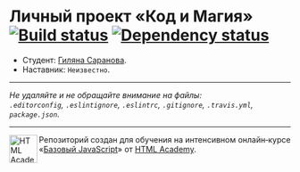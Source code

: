 # Личный проект «Код и Магия» [![Build status][travis-image]][travis-url] [![Dependency status][dependency-image]][dependency-url]

* Студент: [Гиляна Саранова](https://up.htmlacademy.ru/javascript/5/user/200935).
* Наставник: `Неизвестно`.

---

_Не удаляйте и не обращайте внимание на файлы:_<br>
_`.editorconfig`, `.eslintignore`, `.eslintrc`, `.gitignore`, `.travis.yml`, `package.json`._

---

<a href="https://htmlacademy.ru/intensive/javascript"><img align="left" width="50" height="50" title="HTML Academy" src="https://up.htmlacademy.ru/static/img/intensive/javascript/logo-for-github.svg"></a>

Репозиторий создан для обучения на интенсивном онлайн‑курсе «[Базовый JavaScript](https://htmlacademy.ru/intensive/javascript)» от [HTML Academy](https://htmlacademy.ru).

[travis-image]: https://travis-ci.org/htmlacademy-javascript/200935-code-and-magick.svg?branch=master
[travis-url]: https://travis-ci.org/htmlacademy-javascript/200935-code-and-magick
[dependency-image]: https://david-dm.org/htmlacademy-javascript/200935-code-and-magick.svg?style=flat-square
[dependency-url]: https://david-dm.org/htmlacademy-javascript/200935-code-and-magick
